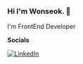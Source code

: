 ### Hi I'm Wonseok. 👋

I'm FrontEnd Developer

**Socials**

[![LinkedIn](https://img.shields.io/badge/LinkedIn-blue?style=flat&logo=Linkedin&logoColor=white&link=https://www.linkedin.com/in/%EC%9B%90%EC%84%9D-%EC%9E%A5-b4b0b3163/)](https://www.linkedin.com/in/%EC%9B%90%EC%84%9D-%EC%9E%A5-b4b0b3163/)
